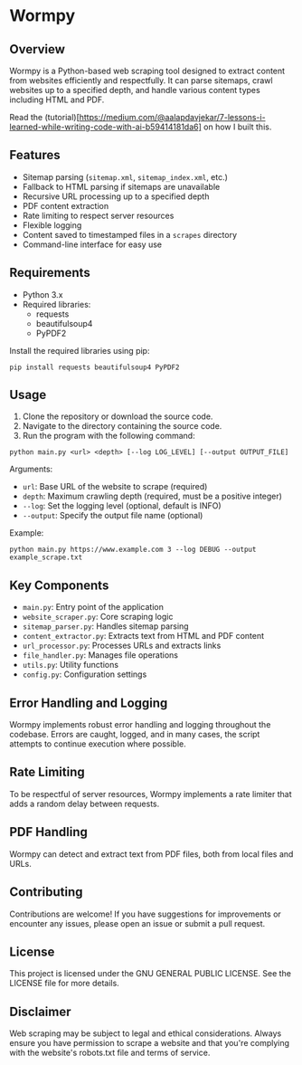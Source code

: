 # Wormpy

## Overview

Wormpy is a Python-based web scraping tool designed to extract content from websites efficiently and respectfully. It can parse sitemaps, crawl websites up to a specified depth, and handle various content types including HTML and PDF.

Read the (tutorial)[https://medium.com/@aalapdavjekar/7-lessons-i-learned-while-writing-code-with-ai-b59414181da6] on how I built this.

## Features

- Sitemap parsing (`sitemap.xml`, `sitemap_index.xml`, etc.)
- Fallback to HTML parsing if sitemaps are unavailable
- Recursive URL processing up to a specified depth
- PDF content extraction
- Rate limiting to respect server resources
- Flexible logging
- Content saved to timestamped files in a `scrapes` directory
- Command-line interface for easy use

## Requirements

- Python 3.x
- Required libraries:
  - requests
  - beautifulsoup4
  - PyPDF2

Install the required libraries using pip:

```
pip install requests beautifulsoup4 PyPDF2
```

## Usage

1. Clone the repository or download the source code.
2. Navigate to the directory containing the source code.
3. Run the program with the following command:

```
python main.py <url> <depth> [--log LOG_LEVEL] [--output OUTPUT_FILE]
```

Arguments:
- `url`: Base URL of the website to scrape (required)
- `depth`: Maximum crawling depth (required, must be a positive integer)
- `--log`: Set the logging level (optional, default is INFO)
- `--output`: Specify the output file name (optional)

Example:
```
python main.py https://www.example.com 3 --log DEBUG --output example_scrape.txt
```

## Key Components

- `main.py`: Entry point of the application
- `website_scraper.py`: Core scraping logic
- `sitemap_parser.py`: Handles sitemap parsing
- `content_extractor.py`: Extracts text from HTML and PDF content
- `url_processor.py`: Processes URLs and extracts links
- `file_handler.py`: Manages file operations
- `utils.py`: Utility functions
- `config.py`: Configuration settings

## Error Handling and Logging

Wormpy implements robust error handling and logging throughout the codebase. Errors are caught, logged, and in many cases, the script attempts to continue execution where possible.

## Rate Limiting

To be respectful of server resources, Wormpy implements a rate limiter that adds a random delay between requests.

## PDF Handling

Wormpy can detect and extract text from PDF files, both from local files and URLs.

## Contributing

Contributions are welcome! If you have suggestions for improvements or encounter any issues, please open an issue or submit a pull request.

## License

This project is licensed under the GNU GENERAL PUBLIC LICENSE. See the LICENSE file for more details.

## Disclaimer

Web scraping may be subject to legal and ethical considerations. Always ensure you have permission to scrape a website and that you're complying with the website's robots.txt file and terms of service.